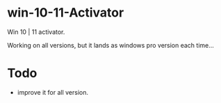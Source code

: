 # win-10-11-Activator
Win 10 | 11 activator. 
 
Working on all versions, but it lands as windows pro version each time... 

# Todo
* improve it for all version. 
